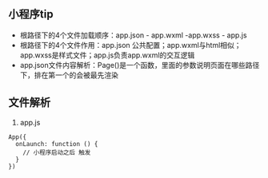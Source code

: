 ## 小程序tip

- 根路径下的4个文件加载顺序：app.json - app.wxml -app.wxss - app.js
- 根路径下的4个文件作用：app.json 公共配置；app.wxml与html相似；app.wxss是样式文件；app.js负责app.wxml的交互逻辑
- app.json文件内容解析：Page()是一个函数，里面的参数说明页面在哪些路径下，排在第一个的会被最先渲染

## 文件解析

1. app.js

```
App({
  onLaunch: function () {
    // 小程序启动之后 触发
  }
})
```
